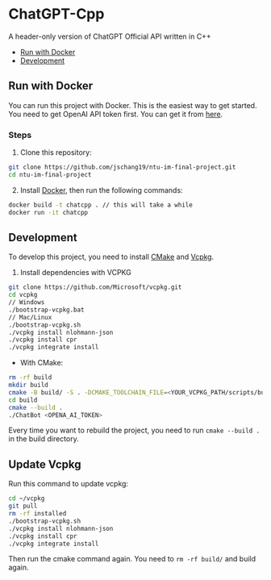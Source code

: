 
#  ChatGPT-Cpp
A header-only version of ChatGPT Official API written in C++

* [Run with Docker](#run-with-docker)
* [Development](#development)

## Run with Docker

You can run this project with Docker. This is the easiest way to get started. You need to get OpenAI API token first. You can get it from [here](https://platform.openai.com/).

### Steps

1. Clone this repository:
```bash
git clone https://github.com/jschang19/ntu-im-final-project.git
cd ntu-im-final-project
```

2. Install [Docker](https://www.docker.com/products/docker-desktop/), then run the following commands:

```bash
docker build -t chatcpp . // this will take a while
docker run -it chatcpp
```

## Development

To develop this project, you need to install [CMake](https://cmake.org/download/) and [Vcpkg](https://github.com/microsoft/vcpkg).

1. Install dependencies with VCPKG
 ```bash
git clone https://github.com/Microsoft/vcpkg.git
cd vcpkg
// Windows
./bootstrap-vcpkg.bat
// Mac/Linux
./bootstrap-vcpkg.sh
./vcpkg install nlohmann-json
./vcpkg install cpr
./vcpkg integrate install
```  

* With CMake:
```bash
rm -rf build
mkdir build
cmake -B build/ -S . -DCMAKE_TOOLCHAIN_FILE=<YOUR_VCPKG_PATH/scripts/buildsystems/vcpkg.cmake>
cd build
cmake --build .
./ChatBot <OPENA_AI_TOKEN>
```  

Every time you want to rebuild the project, you need to run `cmake --build .` in the build directory.

## Update Vcpkg
Run this command to update vcpkg:
```bash
cd ~/vcpkg
git pull
rm -rf installed
./bootstrap-vcpkg.sh
./vcpkg install nlohmann-json
./vcpkg install cpr
./vcpkg integrate install
```

Then run the cmake command again. You need to `rm -rf build/` and build again.
